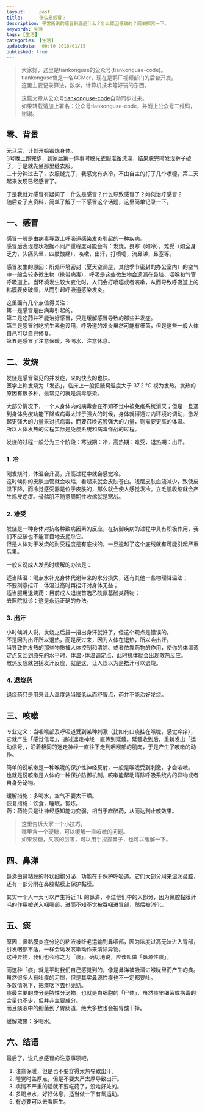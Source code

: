 ```yaml
---   
layout:     post  
title:      什么是感冒？  
description: 平常所说的感冒到底是什么？什么原因导致的？简单探索一下。    
keywords: 生活  
tags: [生活]  
categories: [生活]  
updateData:  00:10 2018/01/15
published: true  
---  
```

  
  
>   
> 大家好，这里是tiankonguse的公众号(tiankonguse-code)。    
> tiankonguse曾是一名ACMer，现在是鹅厂视频部门的后台开发。    
> 这里主要记录算法，数学，计算机技术等好玩的东西。   
>      
> 这篇文章从公众号[tiankonguse-code](https://mp.weixin.qq.com/s/XD3ZL6cUSDh4UCrC8eMoLw)自动同步过来。    
> 如果转载请加上署名：公众号tiankonguse-code，并附上公众号二维码，谢谢。  
>   
>    
  

## 零、背景

元旦后，计划开始锻炼身体。  
3号晚上跑完步，到家后第一件事时脱光衣服准备洗澡，结果脱完时发现裤子破了，于是就先坐那里缝衣服。  
二十分钟过去了，衣服缝完了，我感觉有点冷，不由自主的打了几个喷嚏，第二天起来发现已经感冒了。  


于是我就对感冒有疑问了：什么是感冒？什么导致感冒了？如何治疗感冒？  
随后查了点资料，简单了解了一下感冒这个话题，这里简单记录一下。  


## 一、感冒

感冒一般是由病毒导致上呼吸道感染发炎引起的一种疾病。  
感冒后表现症状根据不同严重程度可能会有：发烧，畏寒（如冷），难受（如全身乏力，头痛头晕，四肢酸痛），咳嗽，出汗，打喷嚏，流鼻涕，鼻塞等。  


感冒发生的原因：所处环境密封（夏天空调屋，其他季节密封的办公室内）的空气中一般含较多微生物（携带病毒），呼吸是这些微生物会遗漏在鼻腔、咽喉和气管呼吸道上。当环境发生较大变化时，人们会打喷嚏或者咳嗽，从而导致呼吸道上的粘膜表皮破损，从而引起呼吸道感染发炎。  


这里面有几个点值得关注：  
第一是感冒是由病毒引起的。  
第二是吃药并不能治好感冒，只是缓解感冒导致的那些并发症。  
第三是感冒时吃抗生素也没用，呼吸道的发炎虽然可能有细菌，但是这些一般人体自己可以自己修复。  
第五是感冒了注意保暖，多喝水，注意休息。  


## 二、发烧  

发烧是感冒常见的并发症，来的快去的也快。  
医学上称发烧为「发热」，临床上一般把腋窝温度大于 37.2 ℃ 视为发热。发热的原因有很多种，最常见的就是病毒感染。  


大部分情况下，一个人身体内的病毒会在不知不觉中被免疫系统消灭；但是一旦遇到身体免疫功能下降或病毒太过于强大的时候，身体就得通过内环境的调动，激发起更强大的力量来对抗病毒，而要召唤这股强大的力量，则需要更高的体温。  
所以人体发热的过程实际是免疫系统和病毒作战的过程。  


发烧的过程一般分为三个阶段：寒战期：冷，高热期：难受，退热期：出汗。  


### 1. 冷


刚发烧时，体温会升高，升高过程中就会感觉冷。  
这时候你的皮肤血管就会收缩，看起来就会皮肤苍白。浅层皮肤血流减少，致使皮温下降，而冷觉感受器是位于皮肤的，那么就会使人感觉发冷。立毛肌收缩就会产生鸡皮疙瘩。骨骼肌不随意周期性收缩就是寒战。  


### 2. 难受  


发烧是一种身体对抗各种致病因素的反应，在抗御疾病的过程中具有积极作用，我们不应该也不能盲目地去扼杀它。  
但是人体对于发烧的耐受程度是有底线的，一旦逾越了这个底线就有可能引起严重后果。  

一般来说成人发热时缓解的办法是：  

适当降温：喝点水补充身体代谢带来的水分损失，还有其他一些物理降温法；  
不要刻意捂汗：体温过高时再捂汗对身体无益；  
适当服用退烧药：目前成人退烧首选乙酰氨基酚类药物；  
去医院就诊：这是永远正确的办法。  


### 3. 出汗  


小时候听人说，发烧之后捂一捂出身汗就好了，但这个观点是错误的。  
不是因为出汗所以退热，而是反过来，因为人体在退热，所以会出汗。  
当导致你发热的那些物质被人体控制和清除、或者依靠药物的作用，使你的体温调定点又回到原先的水平时，体温>体温调定点，此时机体就会出现散热反应。  
散热反应就包括发汗反应，就是这，让人误以为是捂汗可以退烧。  


### 4. 退烧药  

退烧药只是用来让人温度适当降低从而舒服点，药并不能治好发烧。  


## 三、咳嗽

专业定义：当咽喉部及呼吸道受到某种刺激（比如有口痰挂在喉咙，感觉痒痒），它就产生「感觉信号」，通过迷走神经一直传到延髓。延髓收到后，重新发出「运动信号」，沿着相同的迷走神经一直往下走到咽喉部的肌肉，于是产生了咳嗽的动作。  


简单的说咳嗽是一种喉咙的保护性神经反射，一般是喉咙受到刺激，才会咳嗽。  
也就是说咳嗽是人体的一种保护防御机制，咳嗽能帮助清除呼吸系统内的异物或者自身分泌物。    


缓解措施：多喝水，空气不要太干燥。  
恢复措施：饮食，睡眠，锻炼。  
药：药物只是让神经感知能力变弱，相当于麻醉药，从而达到止咳效果。  


>  
>  这里告诉大家一个小技巧。  
>  嘴里含一个硬糖，可以缓解一直咳嗽的问题。  
>  如果没糖，又咳的厉害，可以用手捏捏鼻子，也可以缓解一下。  
>  



## 四、鼻涕


鼻涕由鼻粘膜的杯状细胞分泌，功能在于保护呼吸道。它们大部分用来湿润鼻腔，还有一部分附在鼻腔黏膜上保护黏膜。  


其实一个人一天可以产生将近 1L 的鼻涕，不过他们中的大部分，因为鼻腔黏膜纤毛的作用被送入咽喉部，进而不知不觉被吞咽进胃部，然后被消化。  



## 五、痰


原因：鼻黏膜炎症分泌的粘液被纤毛运输到鼻咽部，因为浓度过高无法进入胃部，引发咽部不适，一样会诱发咳嗽动作来清除异物。  
这种异物，我们也会称之为「痰」，确切地说，应该叫做「鼻源性痰」。


而这种「痰」就是平时我们自己感觉到的，像是鼻涕被吸溜进喉咙里而产生的痰。  
虽然很多人有吐痰的习惯，但是其实鼻源性痰也不一定都要吐。  
多数情况下，把痰咽下去也无妨。  
痰最主要的成分是脓性分泌物，也就是白细胞的「尸体」，虽然痰里细菌或病毒的含量也不少，但并非主要成分。  
而且痰液中的细菌到了胃肠道，绝大多数也会被胃酸干掉。  


缓解效果：多喝水。




## 六、结语  


最后了，说几点感冒的注意事项吧。  


1. 注意保暖，但是也不要穿得太热导致出汗。   
2. 睡觉时盖厚点，但是不要太严太厚导致出汗。  
3. 病情不严重的话就不要吃药了，没啥好处的。  
4. 多喝点水，好好休息，适当做一下有氧运动。 
5. 有必要可以去看医生。  


  
